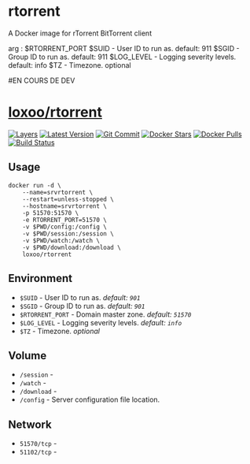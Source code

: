 # rtorrent
A Docker image for rTorrent BitTorrent client

arg :
$RTORRENT_PORT
$SUID - User ID to run as. default: 911
$SGID - Group ID to run as. default: 911
$LOG_LEVEL - Logging severity levels. default: info
$TZ - Timezone. optional

#EN COURS DE DEV


[hub]: https://hub.docker.com/r/loxoo/rtorrent
[mbdg]: https://microbadger.com/images/loxoo/rtorrent
[git]: https://github.com/triptixx/rtorrent
[actions]: https://github.com/triptixx/rtorrent/actions

# [loxoo/rtorrent][hub]
[![Layers](https://images.microbadger.com/badges/image/loxoo/rtorrent.svg)][mbdg]
[![Latest Version](https://images.microbadger.com/badges/version/loxoo/rtorrent.svg)][hub]
[![Git Commit](https://images.microbadger.com/badges/commit/loxoo/rtorrent.svg)][git]
[![Docker Stars](https://img.shields.io/docker/stars/loxoo/rtorrent.svg)][hub]
[![Docker Pulls](https://img.shields.io/docker/pulls/loxoo/rtorrent.svg)][hub]
[![Build Status](https://github.com/triptixx/rtorrent/workflows/docker%20build/badge.svg)][actions]

## Usage

```shell
docker run -d \
    --name=srvrtorrent \
    --restart=unless-stopped \
    --hostname=srvrtorrent \
    -p 51570:51570 \
    -e RTORRENT_PORT=51570 \
    -v $PWD/config:/config \
    -v $PWD/session:/session \
    -v $PWD/watch:/watch \
    -v $PWD/download:/download \
    loxoo/rtorrent
```

## Environment

- `$SUID`                - User ID to run as. _default: `901`_
- `$SGID`                - Group ID to run as. _default: `901`_
- `$RTORRENT_PORT`       - Domain master zone. _default: `51570`_
- `$LOG_LEVEL`           - Logging severity levels. _default: `info`_
- `$TZ`                  - Timezone. _optional_

## Volume

- `/session`             - 
- `/watch`               - 
- `/download`            -
- `/config`              - Server configuration file location.

## Network

- `51570/tcp`            -
- `51102/tcp`            -
